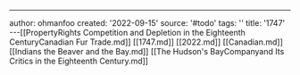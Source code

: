 ---
author: ohmanfoo
created: '2022-09-15'
source: '#todo'
tags: ''
title: '1747'
---[[PropertyRights Competition and Depletion in the Eighteenth CenturyCanadian Fur Trade.md]]
[[1747.md]]
[[2022.md]]
[[Canadian.md]]
[[Indians the Beaver and the Bay.md]]
[[The Hudson's BayCompanyand Its Critics in the Eighteenth Century.md]]
